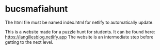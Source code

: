 # bucsmafiahunt
The html file must be named index.html for netlify to automatically update.

This is a website made for a puzzle hunt for students. It can be found here: https://langillesblog.netlify.app 
The website is an intermediate step before getting to the next level.
